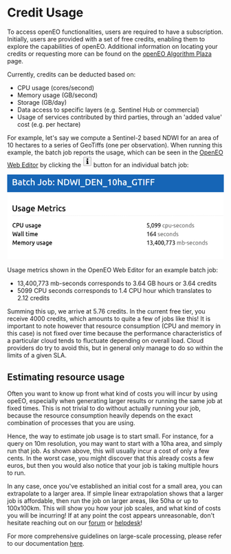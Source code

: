 # Credit Usage
To access openEO functionalities, users are required to have a subscription. 
Initially, users are provided with a set of free credits, enabling them to explore the capabilities of openEO. 
Additional information on locating your credits or requesting more can be found on the [openEO Algorithm Plaza](../../Applications/AlgorithmPlaza.qmd) page.

Currently, credits can be deducted based on:

* CPU usage (cores/second)
* Memory usage (GB/second)
* Storage (GB/day)
* Data access to specific layers (e.g. Sentinel Hub or commercial)
* Usage of services contributed by third parties, through an 'added value' cost (e.g. per hectare)


For example, let's say we compute a Sentinel-2 based NDWI for an area of 10 hectares to a series of GeoTiffs (one per observation). 
When running this example, the batch job reports the usage, which can be seen in the [OpenEO Web Editor](https://openeo.dataspace.copernicus.eu/) by clicking the ![](_images/batch_info.png) button for an individual batch job:

![](_images/batchjob_metrics.png)

Usage metrics shown in the OpenEO Web Editor for an example batch job:

* 13,400,773 mb-seconds corresponds to 3.64 GB hours or 3.64 credits 
* 5099 CPU seconds corresponds to 1.4 CPU hour which translates to 2.12 credits
  
Summing this up, we arrive at 5.76 credits. In the current free tier, you receive 4000 credits, which amounts to quite a few of jobs like this! 
It is important to note however that resource consumption (CPU and memory in this case) is not fixed over time because the performance characteristics of a particular cloud tends to fluctuate depending on overall load. 
Cloud providers do try to avoid this, but in general only manage to do so within the limits of a given SLA.


## Estimating resource usage
Often you want to know up front what kind of costs you will incur by using opeEO, especially when generating larger results or running the same job at fixed times. 
This is not trivial to do without actually running your job, because the resource consumption heavily depends on the exact combination of processes that you are using.

Hence, the way to estimate job usage is to start small. 
For instance, for a query on 10m resolution, you may want to start with a 10ha area, and simply run that job. 
As shown above, this will usually incur a cost of only a few cents. 
In the worst case, you might discover that this already costs a few euros, but then you would also notice that your job is taking multiple hours to run.

In any case, once you've established an initial cost for a small area, you can extrapolate to a larger area. 
If simple linear extrapolation shows that a larger job is affordable, then run the job on larger areas, like 50ha or up to 100x100km. 
This will show you how your job scales, and what kind of costs you will be incurring! 
If at any point the cost appears unreasonable, don't hesitate reaching out on our [forum](https://forum.dataspace.copernicus.eu/) or [helpdesk](https://helpcenter.dataspace.copernicus.eu/hc/en-gb)!

For more comprehensive guidelines on large-scale processing, please refer to our documentation [here](./large_scale_processing.qmd).